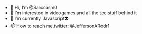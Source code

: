 - 👋 Hi, I’m @Sarccasm0
- 👀 I’m interested in videogames and all the tec stuff behind it
- 🌱 I’m currently Javascript:alien:
- 📫 How to reach me,twitter: @JeffersonARodr1

<!---
Sarccasm0/Sarccasm0 is a ✨ special ✨ repository because its `README.md` (this file) appears on your GitHub profile.
You can click the Preview link to take a look at your changes.
--->
